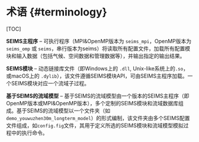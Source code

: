术语 {#terminology}
==================================

[TOC]

**SEIMS主程序** – 可执行程序（MPI&OpenMP版本为 `seims_mpi`，OpenMP版本为 `seims_omp` 或 `seims`，串行版本为seims）将读取所有配置文件，加载所有配置模块和输入数据（包括气候、空间数据和管理数据等），并输出指定的输出结果。

**SEIMS模块** – 动态链接库文件（即Windows上的 `.dll`, Unix-like系统上的`.so`，或macOS上的 `.dylib`），该文件遵循SEIMS模块API，可由SEIMS主程序加载。一个SEIMS模块对应一个流域子过程。 

**基于SEIMS的流域模型** – 基于SEIMS的流域模型由一个版本的SEIMS主程序（即OpenMP版本或MPI&OpenMP版本），多个定制的SEIMS模块和流域数据库组成。基于SEIMS的流域模型以一个文件夹（如 `demo_youwuzhen30m_longterm_model`）的形式编制，该文件夹由多个SEIMS配置文件组成，如`config.fig`文件，其用于定义所选的SEIMS模块和流域模型模拟过程中的执行命令。
